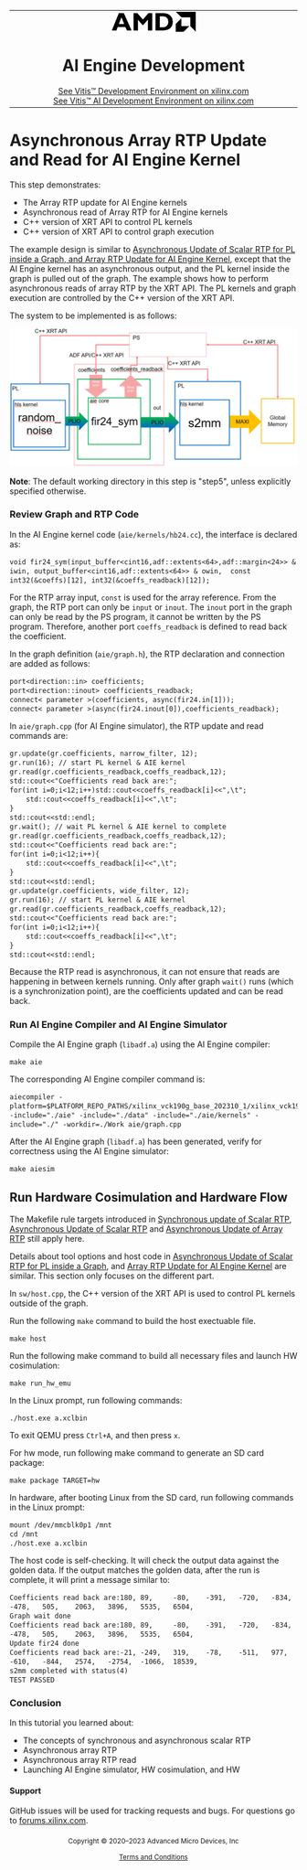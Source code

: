﻿<table class="sphinxhide" width="100%">
 <tr width="100%">
    <td align="center"><img src="https://raw.githubusercontent.com/Xilinx/Image-Collateral/main/xilinx-logo.png" width="30%"/><h1>AI Engine Development</h1>
    <a href="https://www.xilinx.com/products/design-tools/vitis.html">See Vitis™ Development Environment on xilinx.com</br></a>
    <a href="https://www.xilinx.com/products/design-tools/vitis/vitis-ai.html">See Vitis™ AI Development Environment on xilinx.com</a>
    </td>
 </tr>
</table>

# Asynchronous Array RTP Update and Read for AI Engine Kernel

This step demonstrates:

  * The Array RTP update for AI Engine kernels
  * Asynchronous read of Array RTP for AI Engine kernels
  * C++ version of XRT API to control PL kernels
  * C++ version of XRT API to control graph execution

The example design is similar to [Asynchronous Update of Scalar RTP for PL inside a Graph, and Array RTP Update for AI Engine Kernel](./step4_async_aie_array.md), except that the AI Engine kernel has an asynchronous output, and the PL kernel inside the graph is pulled out of the graph. The example shows how to perform asynchronous reads of array RTP by the XRT API. The PL kernels and graph execution are controlled by the C++ version of the XRT API.

The system to be implemented is as follows:

![missing image](./images/figure9.PNG)

__Note__: The default working directory in this step is "step5", unless explicitly specified otherwise.

### Review Graph and RTP Code
In the AI Engine kernel code (`aie/kernels/hb24.cc`), the interface is declared as:

    void fir24_sym(input_buffer<cint16,adf::extents<64>,adf::margin<24>> & iwin, output_buffer<cint16,adf::extents<64>> & owin,  const int32(&coeffs)[12], int32(&coeffs_readback)[12]);

For the RTP array input, `const` is used for the array reference. From the graph, the RTP port can only be `input` or `inout`. The `inout` port in the graph can only be read by the PS program, it cannot be written by the PS program. Therefore, another port `coeffs_readback` is defined to read back the coefficient. 

In the graph definition (`aie/graph.h`), the RTP declaration and connection are added as follows:

    port<direction::in> coefficients;
    port<direction::inout> coefficients_readback;
    connect< parameter >(coefficients, async(fir24.in[1]));
    connect< parameter >(async(fir24.inout[0]),coefficients_readback);

In `aie/graph.cpp` (for AI Engine simulator), the RTP update and read commands are: 

    gr.update(gr.coefficients, narrow_filter, 12);
    gr.run(16); // start PL kernel & AIE kernel
    gr.read(gr.coefficients_readback,coeffs_readback,12);
    std::cout<<"Coefficients read back are:";
    for(int i=0;i<12;i++)std::cout<<coeffs_readback[i]<<",\t";
  		std::cout<<coeffs_readback[i]<<",\t";
    }
    std::cout<<std::endl;
    gr.wait(); // wait PL kernel & AIE kernel to complete
    gr.read(gr.coefficients_readback,coeffs_readback,12);
    std::cout<<"Coefficients read back are:";
    for(int i=0;i<12;i++){
  		std::cout<<coeffs_readback[i]<<",\t";
    }
    std::cout<<std::endl;
    gr.update(gr.coefficients, wide_filter, 12);
    gr.run(16); // start PL kernel & AIE kernel
    gr.read(gr.coefficients_readback,coeffs_readback,12);
    std::cout<<"Coefficients read back are:";
    for(int i=0;i<12;i++){
  		std::cout<<coeffs_readback[i]<<",\t";
    }
    std::cout<<std::endl;

Because the RTP read is asynchronous, it can not ensure that reads are happening in between kernels running. Only after graph `wait()` runs (which is a synchronization point), are the coefficients updated and can be read back. 

### Run AI Engine Compiler and AI Engine Simulator
Compile the AI Engine graph (`libadf.a`) using the AI Engine compiler:

    make aie

The corresponding AI Engine compiler command is:

    aiecompiler -platform=$PLATFORM_REPO_PATHS/xilinx_vck190g_base_202310_1/xilinx_vck190_base_202310_1.xpfm -include="./aie" -include="./data" -include="./aie/kernels" -include="./" -workdir=./Work aie/graph.cpp

After the AI Engine graph (`libadf.a`) has been generated, verify for correctness using the AI Engine simulator:

    make aiesim

## Run Hardware Cosimulation and Hardware Flow
The Makefile rule targets introduced in [Synchronous update of Scalar RTP](./step1_sync_scalar.md), [Asynchronous Update of Scalar RTP](./step2_async_scalar.md) and [Asynchronous Update of Array RTP](./step3_async_array.md) still apply here. 

Details about tool options and host code in [Asynchronous Update of Scalar RTP for PL inside a Graph](./step2_async_scalar.md), and [Array RTP Update for AI Engine Kernel](./step4_async_aie_array.md) are similar. This section only focuses on the different part.

In `sw/host.cpp`, the C++ version of the XRT API is used to control PL kernels outside of the graph.

Run the following `make` command to build the host exectuable file.

    make host
    
Run the following make command to build all necessary files and launch HW cosimulation:

    make run_hw_emu
        
In the Linux prompt, run following commands:

    ./host.exe a.xclbin
        
To exit QEMU press `Ctrl+A`, and then press `x`.

For hw mode, run following make command to generate an SD card package:

    make package TARGET=hw

In hardware, after booting Linux from the SD card, run following commands in the Linux prompt:

    mount /dev/mmcblk0p1 /mnt
    cd /mnt
    ./host.exe a.xclbin

The host code is self-checking. It will check the output data against the golden data. If the output matches the golden data, after the run is complete, it will print a message similar to:

	Coefficients read back are:180, 89,     -80,    -391,   -720,   -834,   -478,   505,    2063,   3896,   5535,   6504,
	Graph wait done
	Coefficients read back are:180, 89,     -80,    -391,   -720,   -834,   -478,   505,    2063,   3896,   5535,   6504,
	Update fir24 done
	Coefficients read back are:-21, -249,   319,    -78,    -511,   977,    -610,   -844,   2574,   -2754,  -1066,  18539,
	s2mm completed with status(4)
	TEST PASSED
    
### Conclusion
In this tutorial you learned about:
   * The concepts of synchronous and asynchronous scalar RTP
   * Asynchronous array RTP
   * Asynchronous array RTP read
   * Launching AI Engine simulator, HW cosimulation, and HW
   
#### Support

GitHub issues will be used for tracking requests and bugs. For questions go to [forums.xilinx.com](http://forums.xilinx.com/).


<p class="sphinxhide" align="center"><sub>Copyright © 2020–2023 Advanced Micro Devices, Inc</sub></p>

<p class="sphinxhide" align="center"><sup><a href="https://www.amd.com/en/corporate/copyright">Terms and Conditions</a></sup></p>
